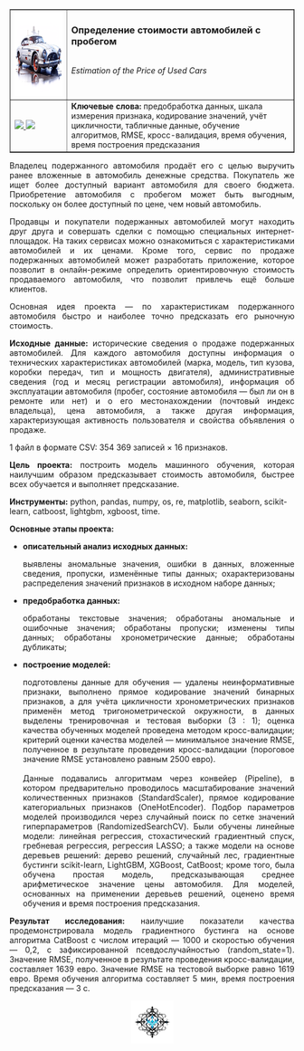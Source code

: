 ﻿<table border="1" width="100%" cellpadding="40"><tbody>
  <tr>
    <td width="20%" align="center">
      <img src="https://github.com/georgiy-vasilevskiy/edu_projects_yandex_practicum/blob/main/pic/Estimation_of_the_Price_of_Used_Cars.png" height="150" width="150">
    </td>
    <td valign="top">
      <h3>Определение стоимости автомобилей с пробегом</h3>
      <br><i>Estimation of the Price of Used Cars</i>
    </td>
  </tr>
  <tr>
    <td>
      <a title="Использовать для просмотра Jupyter nbviewer" href="https://nbviewer.org/github/georgiy-vasilevskiy/edu_projects_yandex_practicum/blob/main/Estimation_of_the_Price_of_Used_Cars/Estimation_of_the_Price_of_Used_Cars.ipynb">
        <img src="https://img.shields.io/badge/Смотреть-ipynb-F37626">
      </a>
      <a title="Использовать для просмотра GitHub & BitBucket HTML Preview" href="https://htmlpreview.github.io/?https://github.com/georgiy-vasilevskiy/edu_projects_yandex_practicum/blob/main/Estimation_of_the_Price_of_Used_Cars/Estimation_of_the_Price_of_Used_Cars.html">
        <img src="https://img.shields.io/badge/Смотреть-html-54B231">
      </a>
    </td>
    <td>
      <b>Ключевые слова:</b> предобработка данных, шкала измерения признака, кодирование значений, учёт цикличности, табличные данные, обучение алгоритмов, RMSE, кросс-валидация, время обучения, время построения предсказания
    </td>
  </tr>
</tbody></table>

<p align='justify'>Владелец подержанного автомобиля продаёт его с целью выручить ранее вложенные в автомобиль денежные средства. Покупатель же ищет более доступный вариант автомобиля для своего бюджета. Приобретение автомобиля с пробегом может быть выгодным, поскольку он более доступный по цене, чем новый автомобиль.</p>

<p align='justify'>Продавцы и покупатели подержанных автомобилей могут находить друг друга и совершать сделки с помощью специальных интернет-площадок. На таких сервисах можно ознакомиться с характеристиками автомобилей и их ценами. Кроме того, сервис по продаже подержанных автомобилей может разработать приложение, которое позволит в онлайн-режиме определить ориентировочную стоимость продаваемого автомобиля, что позволит привлечь ещё больше клиентов.</p>

<p align='justify'>Основная идея проекта &mdash; по характеристикам подержанного автомобиля быстро и наиболее точно предсказать его рыночную стоимость.</p>


<p align='justify'><b>Исходные данные:</b> исторические сведения о продаже подержанных автомобилей. Для каждого автомобиля доступны информация о технических характеристиках автомобилей (марка, модель, тип кузова, коробки передач, тип и мощность двигателя), административные сведения (год и месяц регистрации автомобиля), информация об эксплуатации автомобиля (пробег, состояние автомобиля — был ли он в ремонте или нет) и о его местонахождении (почтовый индекс владельца), цена автомобиля, а также другая информация, характеризующая активность пользователя и свойства объявления о продаже.</p>

 1 файл в формате CSV: 354 369 записей $\times$ 16 признаков.

<p align='justify'><b>Цель проекта:</b> построить модель машинного обучения, которая наилучшим образом предсказывает стоимость автомобиля, быстрее всех обучается и выполняет предсказание.</p>

**Инструменты:** python, pandas, numpy, os, re, matplotlib, seaborn, scikit-learn, catboost, lightgbm, xgboost, time.

**Основные этапы проекта:**
- <b>описательный анализ исходных данных:</b> <p align='justify'>выявлены аномальные значения, ошибки в данных, вложенные сведения, пропуски, изменённые типы данных; охарактеризованы распределения значений признаков в исходном наборе данных;</p>
- <b>предобработка данных:</b> <p align='justify'>обработаны текстовые значения; обработаны аномальные и ошибочные значения; обработаны пропуски; изменены типы данных; обработаны хронометрические данные; обработаны дубликаты;</p>
- <b>построение моделей:</b> <p align='justify'>подготовлены данные для обучения &mdash; удалены неинформативные признаки, выполнено прямое кодирование значений бинарных признаков, а для учёта цикличности хронометрических признаков применён метод тригонометрической окружности, в данных выделены тренировочная и тестовая выборки (3 : 1); оценка качества обученных моделей проведена методом кросс-валидации; критерий оценки качества моделей &mdash; минимальное значение RMSE, полученное в результате проведения кросс-валидации (пороговое значение RMSE установлено равным 2500 евро).<br><br>Данные подавались алгоритмам через конвейер (Pipeline), в котором предварительно проводилось масштабирование значений количественных признаков (StandardScaler), прямое кодирование категориальных признаков (OneHotEncoder). Подбор параметров моделей производился через случайный поиск по сетке значений гиперпараметров (RandomizedSearchCV). Были обучены линейные модели: линейная регрессия, стохастический градиентный спуск, гребневая регрессия, регрессия LASSO; а также модели на основе деревьев решений: дерево решений, случайный лес, градиентные бустинги scikit-learn, LightGBM, XGBoost, CatBoost; кроме того, была обучена простая модель, предсказывающая среднее арифметическое значение цены автомобиля. Для моделей, основанных на применении деревьев решений, оценено время обучения и время построения предсказания.</p>

<p align='justify'><b>Результат исследования:</b> наилучшие показатели качества продемонстрировала модель градиентного бустинга на основе алгоритма CatBoost с числом итераций &mdash; 1000 и скоростью обучения &mdash; 0,2, с зафиксированной псевдослучайностью (random_state=1). Значение RMSE, полученное в результате проведения кросс-валидации, составляет 1639 евро. Значение RMSE на тестовой выборке равно 1619 евро. Время обучения алгоритма составляет 5 мин, время построения предсказания &mdash; 3 с.</p>

<p align='center'><img src='https://github.com/georgiy-vasilevskiy/edu_projects_yandex_practicum/blob/main/pic/terminator.png' width=75></p>
